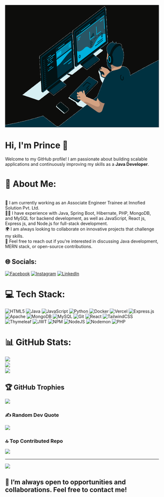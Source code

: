 <img src="https://github.com/kumarprince06/kumarprince06/raw/main/200w.gif" width="1200" height="400">

# Hi, I'm Prince 👋

Welcome to my GitHub profile! I am passionate about building scalable applications and continuously improving my skills as a **Java Developer**.
# 💫 About Me:
<br>    🚀 I am currently working as an Associate Engineer Trainee at Innofied Solution Pvt. Ltd.<br>    👨‍💻 I have experience with Java, Spring Boot, Hibernate, PHP, MongoDB, and MySQL for backend development, as well as JavaScript, React js, Express js, and Node.js for full-stack development.<br>    🌍 I am always looking to collaborate on innovative projects that challenge my skills.<br>    🤝 Feel free to reach out if you're interested in discussing Java development, MERN stack, or open-source contributions.<br>


## 🌐 Socials:
[![Facebook](https://img.shields.io/badge/Facebook-%231877F2.svg?logo=Facebook&logoColor=white)](https://facebook.com/kumar.prince.06) [![Instagram](https://img.shields.io/badge/Instagram-%23E4405F.svg?logo=Instagram&logoColor=white)](https://instagram.com/kumar_prince06) [![LinkedIn](https://img.shields.io/badge/LinkedIn-%230077B5.svg?logo=linkedin&logoColor=white)](https://linkedin.com/in/kumarprince06) 

# 💻 Tech Stack:
![HTML5](https://img.shields.io/badge/html5-%23E34F26.svg?style=flat&logo=html5&logoColor=white) ![Java](https://img.shields.io/badge/java-%23ED8B00.svg?style=flat&logo=openjdk&logoColor=white) ![JavaScript](https://img.shields.io/badge/javascript-%23323330.svg?style=flat&logo=javascript&logoColor=%23F7DF1E) ![Python](https://img.shields.io/badge/python-3670A0?style=flat&logo=python&logoColor=ffdd54) ![Docker](https://img.shields.io/badge/docker-%230db7ed.svg?style=flat&logo=docker&logoColor=white) ![Vercel](https://img.shields.io/badge/vercel-%23000000.svg?style=flat&logo=vercel&logoColor=white) ![Express.js](https://img.shields.io/badge/express.js-%23404d59.svg?style=flat&logo=express&logoColor=%2361DAFB) ![Apache](https://img.shields.io/badge/apache-%23D42029.svg?style=flat&logo=apache&logoColor=white) ![MongoDB](https://img.shields.io/badge/MongoDB-%234ea94b.svg?style=flat&logo=mongodb&logoColor=white) ![MySQL](https://img.shields.io/badge/mysql-4479A1.svg?style=flat&logo=mysql&logoColor=white) ![Git](https://img.shields.io/badge/git-%23F05033.svg?style=flat&logo=git&logoColor=white) ![React](https://img.shields.io/badge/react-%2320232a.svg?style=flat&logo=react&logoColor=%2361DAFB) ![TailwindCSS](https://img.shields.io/badge/tailwindcss-%2338B2AC.svg?style=flat&logo=tailwind-css&logoColor=white) ![Thymeleaf](https://img.shields.io/badge/Thymeleaf-%23005C0F.svg?style=flat&logo=Thymeleaf&logoColor=white) ![JWT](https://img.shields.io/badge/JWT-black?style=flat&logo=JSON%20web%20tokens) ![NPM](https://img.shields.io/badge/NPM-%23CB3837.svg?style=flat&logo=npm&logoColor=white) ![NodeJS](https://img.shields.io/badge/node.js-6DA55F?style=flat&logo=node.js&logoColor=white) ![Nodemon](https://img.shields.io/badge/NODEMON-%23323330.svg?style=flat&logo=nodemon&logoColor=%BBDEAD) ![PHP](https://img.shields.io/badge/php-%23777BB4.svg?style=flat&logo=php&logoColor=white)
# 📊 GitHub Stats:
![](https://github-readme-stats.vercel.app/api?username=kumarprince06&theme=dark&hide_border=false&include_all_commits=false&count_private=false)<br/>
![](https://github-readme-streak-stats.herokuapp.com/?user=kumarprince06&theme=dark&hide_border=false)<br/>
![](https://github-readme-stats.vercel.app/api/top-langs/?username=kumarprince06&theme=dark&hide_border=false&include_all_commits=false&count_private=false&layout=compact)

## 🏆 GitHub Trophies
![](https://github-profile-trophy.vercel.app/?username=kumarprince06&theme=radical&no-frame=false&no-bg=true&margin-w=4)

### ✍️ Random Dev Quote
![](https://quotes-github-readme.vercel.app/api?type=horizontal&theme=radical)

### 🔝 Top Contributed Repo
![](https://github-contributor-stats.vercel.app/api?username=kumarprince06&limit=5&theme=dark&combine_all_yearly_contributions=true)

---
[![](https://visitcount.itsvg.in/api?id=kumarprince06&icon=7&color=5)](https://visitcount.itsvg.in)

<!-- Proudly created with GPRM ( https://gprm.itsvg.in ) -->

## 🎯 I’m always open to opportunities and collaborations. Feel free to contact me!

